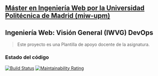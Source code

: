 ## [Máster en Ingeniería Web por la Universidad Politécnica de Madrid (miw-upm)](http://miw.etsisi.upm.es)
## Ingeniería Web: Visión General (IWVG) DevOps
> Este proyecto es una Plantilla de apoyo docente de la asignatura.

### Estado del código
[![Build Status](https://travis-ci.org/MMartinHornillos/iwvg-devops-manuel-martin.svg?branch=master)](https://travis-ci.org/MMartinHornillos/iwvg-devops-manuel-martin)
[![Maintainability Rating](https://sonarcloud.io/api/project_badges/measure?project=MMartinHornillos_iwvg-devops-manuel-martin&metric=sqale_rating)](https://sonarcloud.io/dashboard?id=MMartinHornillos_iwvg-devops-manuel-martin)
